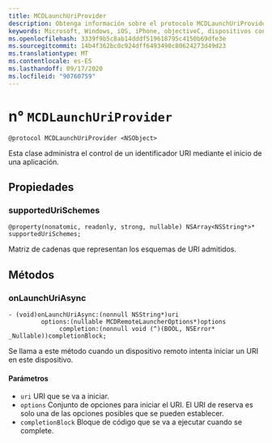 ```yaml
---
title: MCDLaunchUriProvider
description: Obtenga información sobre el protocolo MCDLaunchUriProvider. Este protocolo se utiliza para administrar el control de un URI a través del inicio de una aplicación.
keywords: Microsoft, Windows, iOS, iPhone, objectiveC, dispositivos conectados, proyecto Roma
ms.openlocfilehash: 3339f9b5c8ab14dddf519618795c4150b69dfe3e
ms.sourcegitcommit: 14b4f362bc0c924dff6493490c80624273d49d23
ms.translationtype: MT
ms.contentlocale: es-ES
ms.lasthandoff: 09/17/2020
ms.locfileid: "90760759"
---
```

# <a name="protocol-mcdlaunchuriprovider"></a>n° `MCDLaunchUriProvider`

```
@protocol MCDLaunchUriProvider <NSObject>
```

Esta clase administra el control de un identificador URI mediante el inicio de una aplicación.

## <a name="properties"></a>Propiedades 
### <a name="supportedurischemes"></a>supportedUriSchemes
`@property(nonatomic, readonly, strong, nullable) NSArray<NSString*>* supportedUriSchemes;`

Matriz de cadenas que representan los esquemas de URI admitidos.

## <a name="methods"></a>Métodos

### <a name="onlaunchuriasync"></a>onLaunchUriAsync
```
- (void)onLaunchUriAsync:(nonnull NSString*)uri
         options:(nullable MCDRemoteLauncherOptions*)options
              completion:(nonnull void (^)(BOOL, NSError* _Nullable))completionBlock;
```

Se llama a este método cuando un dispositivo remoto intenta iniciar un URI en este dispositivo.

#### <a name="parameters"></a>Parámetros 
* `uri` URI que se va a iniciar.
* `options` Conjunto de opciones para iniciar el URI. El URI de reserva es solo una de las opciones posibles que se pueden establecer.
* `completionBlock` Bloque de código que se va a ejecutar cuando se complete.